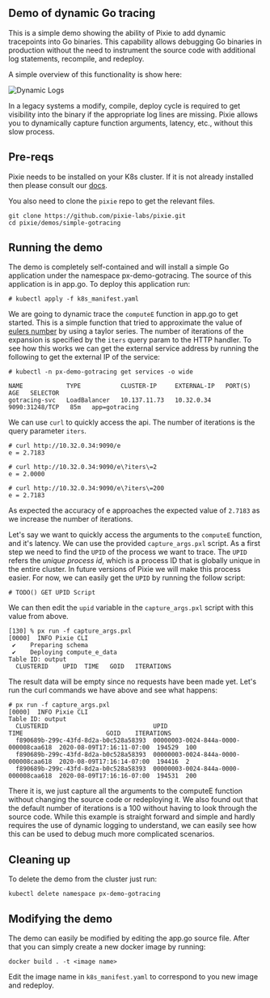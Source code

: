 ## Demo of dynamic Go tracing

This is a simple demo showing the ability of Pixie to add dynamic tracepoints into
Go binaries. This capability allows debugging Go binaries in production without the need
to instrument the source code with additional log statements, recompile, and redeploy.

A simple overview of this functionality is show here:

![Dynamic Logs](https://storage.googleapis.com/pixie-github-content/demos/simple-gotracing/dynamic_logs.svg)

In a legacy systems a modify, compile, deploy cycle is required to get visibility into the binary
if the appropriate log lines are missing. Pixie allows
you to dynamically capture function arguments, latency, etc., without this slow
process. 

## Pre-reqs
Pixie needs to be installed on your K8s cluster. If it is not already installed then
please consult our [docs](https://docs.pixielabs.ai/).

You also need to clone the `pixie` repo to get the relevant files.

```
git clone https://github.com/pixie-labs/pixie.git
cd pixie/demos/simple-gotracing
```

## Running the demo
The demo is completely self-contained and will install a simple Go application under the
namespace px-demo-gotracing. The source of this application is in app.go. To deploy this application run:

```
# kubectl apply -f k8s_manifest.yaml
```

We are going to dynamic trace the `computeE` function in app.go to get started. This is a simple function
that tried to approximate the value of [eulers number](https://en.wikipedia.org/wiki/E_(mathematical_constant)) by
using a taylor series. The number of iterations of the expansion is specified by the `iters` query param to the HTTP handler. 
To see how this works we can get the external service address by running the following to get the external IP of the service:

```
# kubectl -n px-demo-gotracing get services -o wide

NAME            TYPE           CLUSTER-IP     EXTERNAL-IP   PORT(S)          AGE   SELECTOR
gotracing-svc   LoadBalancer   10.137.11.73   10.32.0.34    9090:31248/TCP   85m   app=gotracing
```

We can use `curl` to quickly access the api. The number of iterations is the query parameter `iters`.
```
# curl http://10.32.0.34:9090/e
e = 2.7183

# curl http://10.32.0.34:9090/e\?iters\=2
e = 2.0000

# curl http://10.32.0.34:9090/e\?iters\=200
e = 2.7183
```
 
As expected the accuracy of e approaches the expected value of `2.7183` as we 
increase the number of iterations. 

Let's say we want to quickly access the arguments to the `computeE`
function, and it's latency. We can use the provided `capture_args.pxl` script. As a first step we need to find 
the `UPID` of the process we want to trace. The `UPID` refers the _unique process id_, which is a process ID that
is globally unique in the entire cluster. In future versions of Pixie we will make this process easier. For now, we can
easily get the `UPID` by running the follow script:

```
# TODO() GET UPID Script
```  

We can then edit the `upid` variable in the `capture_args.pxl` script with this value from above.

```
[130] % px run -f capture_args.pxl
[0000]  INFO Pixie CLI
 ✔    Preparing schema
 ✔    Deploying compute_e_data
Table ID: output
  CLUSTERID    UPID  TIME   GOID   ITERATIONS
```

The result data will be empty since no requests have been made yet. Let's run the curl commands we have above and see what happens:

```
# px run -f capture_args.pxl
[0000]  INFO Pixie CLI
Table ID: output
  CLUSTERID                             UPID                                  TIME                       GOID    ITERATIONS
  f890689b-299c-43fd-8d2a-b0c528a58393  00000003-0024-844a-0000-000008caa618  2020-08-09T17:16:11-07:00  194529  100
  f890689b-299c-43fd-8d2a-b0c528a58393  00000003-0024-844a-0000-000008caa618  2020-08-09T17:16:14-07:00  194416  2
  f890689b-299c-43fd-8d2a-b0c528a58393  00000003-0024-844a-0000-000008caa618  2020-08-09T17:16:16-07:00  194531  200
``` 

There it is, we just capture all the arguments to the computeE function without changing the source code or redeploying it. We also found out
that the default number of iterations is a 100 without having to look through the source code. While this example is straight forward and simple
and hardly requires the use of dynamic logging to understand, we can easily see how this can be used to debug much more complicated scenarios. 


## Cleaning up
To delete the demo from the cluster just run: 

```
kubectl delete namespace px-demo-gotracing
```

## Modifying the demo
The demo can easily be modified by editing the app.go source file. After that you can simply create a new
docker image by running:

```
docker build . -t <image name>
```

Edit the image name in `k8s_manifest.yaml` to correspond to you new image and redeploy.
